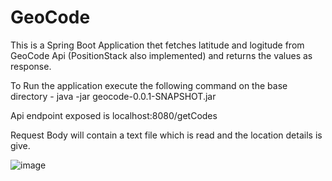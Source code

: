 # GeoCode

This is a Spring Boot Application thet fetches latitude and logitude from GeoCode Api (PositionStack also implemented) and returns the values as response.

To Run the application execute the following command on the base directory - 
  java -jar geocode-0.0.1-SNAPSHOT.jar

Api endpoint exposed is localhost:8080/getCodes

Request Body will contain a text file which is read and the location details is give.


![image](https://user-images.githubusercontent.com/34624401/191455747-cff1442b-900d-4a18-9f66-63baaefeb986.png)

